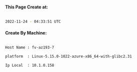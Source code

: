 
   
#### This Page Create at:

```bash

2022-11-24 - 04:33:51 UTC

```

#### Create By Machine:

```bash

Host Name : fv-az193-7

platform  : Linux-5.15.0-1022-azure-x86_64-with-glibc2.31

Ip Local  : 10.1.0.158

```

